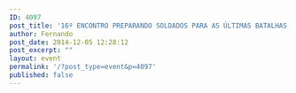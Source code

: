 ```yaml
---
ID: 4097
post_title: '16º ENCONTRO PREPARANDO SOLDADOS PARA AS ÚLTIMAS BATALHAS &#8211; OS PRECURSORES preparando, hoje, o caminho do Senhor'
author: Fernando
post_date: 2014-12-05 12:28:12
post_excerpt: ""
layout: event
permalink: '/?post_type=event&p=4097'
published: false
---
```

